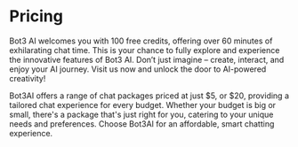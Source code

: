 
# Pricing

Bot3 AI welcomes you with 100 free credits, offering over 60 minutes of exhilarating chat time. This is your chance to fully explore and experience the innovative features of Bot3 AI. Don’t just imagine – create, interact, and enjoy your AI journey. Visit us now and unlock the door to AI-powered creativity!

Bot3AI offers a range of chat packages priced at just $5, or $20, providing a tailored chat experience for every budget. Whether your budget is big or small, there's a package that's just right for you, catering to your unique needs and preferences. Choose Bot3AI for an affordable, smart chatting experience.
